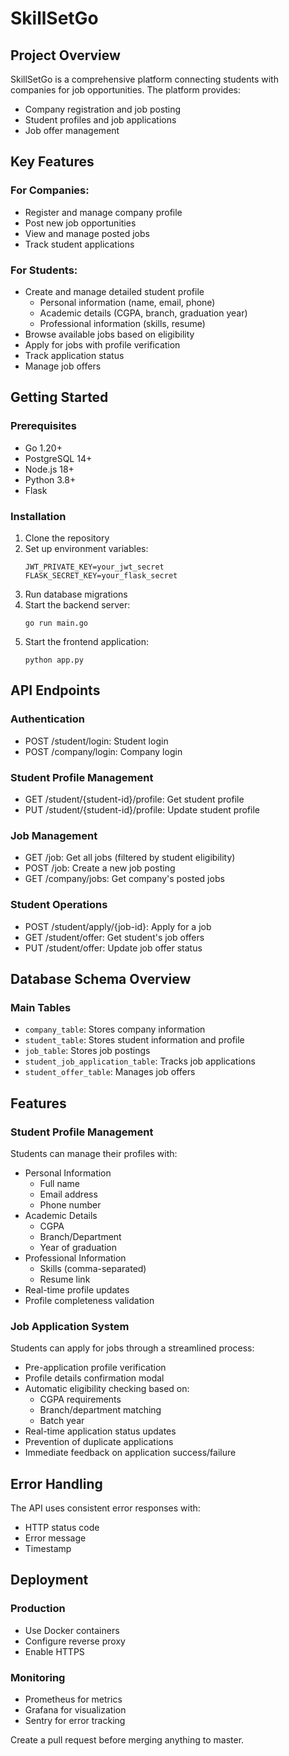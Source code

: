 # SkillSetGo

## Project Overview
SkillSetGo is a comprehensive platform connecting students with companies for job opportunities. The platform provides:
- Company registration and job posting
- Student profiles and job applications
- Job offer management

## Key Features
### For Companies:
- Register and manage company profile
- Post new job opportunities
- View and manage posted jobs
- Track student applications

### For Students:
- Create and manage detailed student profile
  - Personal information (name, email, phone)
  - Academic details (CGPA, branch, graduation year)
  - Professional information (skills, resume)
- Browse available jobs based on eligibility
- Apply for jobs with profile verification
- Track application status
- Manage job offers

## Getting Started
### Prerequisites
- Go 1.20+
- PostgreSQL 14+
- Node.js 18+
- Python 3.8+
- Flask

### Installation
1. Clone the repository
2. Set up environment variables:
   ```
   JWT_PRIVATE_KEY=your_jwt_secret
   FLASK_SECRET_KEY=your_flask_secret
   ```
3. Run database migrations
4. Start the backend server:
   ```
   go run main.go
   ```
5. Start the frontend application:
   ```
   python app.py
   ```

## API Endpoints
### Authentication
- POST /student/login: Student login
- POST /company/login: Company login

### Student Profile Management
- GET /student/{student-id}/profile: Get student profile
- PUT /student/{student-id}/profile: Update student profile

### Job Management
- GET /job: Get all jobs (filtered by student eligibility)
- POST /job: Create a new job posting
- GET /company/jobs: Get company's posted jobs

### Student Operations
- POST /student/apply/{job-id}: Apply for a job
- GET /student/offer: Get student's job offers
- PUT /student/offer: Update job offer status

## Database Schema Overview
### Main Tables
- `company_table`: Stores company information
- `student_table`: Stores student information and profile
- `job_table`: Stores job postings
- `student_job_application_table`: Tracks job applications
- `student_offer_table`: Manages job offers

## Features
### Student Profile Management
Students can manage their profiles with:
- Personal Information
  - Full name
  - Email address
  - Phone number
- Academic Details
  - CGPA
  - Branch/Department
  - Year of graduation
- Professional Information
  - Skills (comma-separated)
  - Resume link
- Real-time profile updates
- Profile completeness validation

### Job Application System
Students can apply for jobs through a streamlined process:
- Pre-application profile verification
- Profile details confirmation modal
- Automatic eligibility checking based on:
  - CGPA requirements
  - Branch/department matching
  - Batch year
- Real-time application status updates
- Prevention of duplicate applications
- Immediate feedback on application success/failure

## Error Handling
The API uses consistent error responses with:
- HTTP status code
- Error message
- Timestamp

## Deployment
### Production
- Use Docker containers
- Configure reverse proxy
- Enable HTTPS

### Monitoring
- Prometheus for metrics
- Grafana for visualization
- Sentry for error tracking

Create a pull request before merging anything to master.

